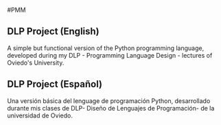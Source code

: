 #PMM
## DLP Project (English)
A simple but functional version of the Python programming language, developed during my DLP - Programming Language Design - lectures of Oviedo's University.

## DLP Project (Español)
Una versión básica del lenguage de programación Python, desarrollado durante mis clases de DLP- Diseño de Lenguajes de Programación- de la universidad de Oviedo.
